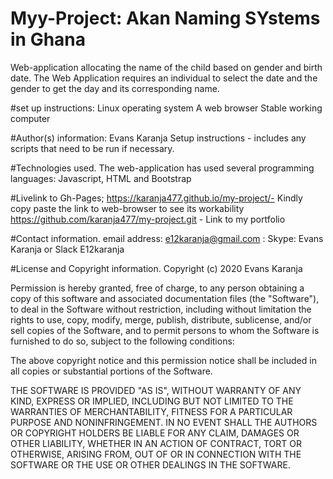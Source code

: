 # Myy-Project: Akan Naming SYstems in Ghana
Web-application allocating the name of the child based on gender and birth date. The Web Application requires an individual to select the date and the gender to get the day and its corresponding name.

#set up instructions:
Linux operating system
A web browser
Stable working computer

#Author(s) information: Evans Karanja
Setup instructions - includes any scripts that need to be run if necessary.

#Technologies used.
The web-application has used several programming languages: Javascript, HTML and Bootstrap

#Livelink to Gh-Pages;
https://karanja477.github.io/my-project/- Kindly copy paste the link to web-browser to see its workability
https://github.com/karanja477/my-project.git - Link to my portfolio


#Contact information.
email address: e12karanja@gmail.com : Skype: Evans Karanja or Slack E12karanja

#License and Copyright information.
Copyright (c) 2020 Evans Karanja

Permission is hereby granted, free of charge, to any person obtaining a copy of this software and associated documentation files (the "Software"), to deal in the Software without restriction, including without limitation the rights to use, copy, modify, merge, publish, distribute, sublicense, and/or sell copies of the Software, and to permit persons to whom the Software is furnished to do so, subject to the following conditions:

The above copyright notice and this permission notice shall be included in all copies or substantial portions of the Software.

THE SOFTWARE IS PROVIDED "AS IS", WITHOUT WARRANTY OF ANY KIND, EXPRESS OR IMPLIED, INCLUDING BUT NOT LIMITED TO THE WARRANTIES OF MERCHANTABILITY, FITNESS FOR A PARTICULAR PURPOSE AND NONINFRINGEMENT. IN NO EVENT SHALL THE AUTHORS OR COPYRIGHT HOLDERS BE LIABLE FOR ANY CLAIM, DAMAGES OR OTHER LIABILITY, WHETHER IN AN ACTION OF CONTRACT, TORT OR OTHERWISE, ARISING FROM, OUT OF OR IN CONNECTION WITH THE SOFTWARE OR THE USE OR OTHER DEALINGS IN THE SOFTWARE.
